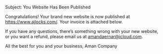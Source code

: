 Subject: You Website Has Been Published

Congratulations!
Your brand new website is now published at https://www.ajlocks.com/.
Your invoice is attached below.

If you have any questions, there’s something wrong with your new website, or you want a refund, please email us at amandaernar@icloud.com.

All the best for you and your business,
Aman Company

